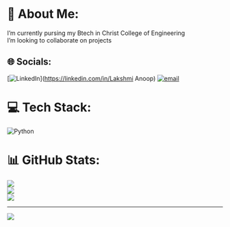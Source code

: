 # 💫 About Me:
 I’m currently pursing my Btech in Christ College of Engineering<br> I’m looking to collaborate on projects<br> 


## 🌐 Socials:
[![LinkedIn](https://img.shields.io/badge/LinkedIn-%230077B5.svg?logo=linkedin&logoColor=white)](https://linkedin.com/in/Lakshmi Anoop) [![email](https://img.shields.io/badge/Email-D14836?logo=gmail&logoColor=white)](mailto:lakshmianoop.official@gmail.com) 

# 💻 Tech Stack:
![Python](https://img.shields.io/badge/python-3670A0?style=flat&logo=python&logoColor=ffdd54)
# 📊 GitHub Stats:
![](https://github-readme-stats.vercel.app/api?username=lakshmianoopoff&theme=dark&hide_border=false&include_all_commits=false&count_private=false)<br/>
![](https://nirzak-streak-stats.vercel.app/?user=lakshmianoopoff&theme=dark&hide_border=false)<br/>
![](https://github-readme-stats.vercel.app/api/top-langs/?username=lakshmianoopoff&theme=dark&hide_border=false&include_all_commits=false&count_private=false&layout=compact)

---
[![](https://visitcount.itsvg.in/api?id=lakshmianoopoff&icon=0&color=0)](https://visitcount.itsvg.in)

<!-- Proudly created with GPRM ( https://gprm.itsvg.in ) -->
